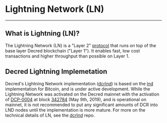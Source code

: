 # Lightning Network (LN)

---

## What is Lightning (LN)?

The Lightning Network (LN) is a "Layer 2" [protocol](https://en.wikipedia.org/wiki/Lightning_Network) that runs on top of the base layer Decred blockchain ("Layer 1"). It enables fast, low cost transactions and higher throughput than possible on Layer 1. 

## Decred Lightning Implemetation

Decred's Lightning Network implementation ([dcrlnd](https://github.com/decred/dcrlnd)) is based on the [lnd](https://github.com/lightningnetwork/lnd) implementation for Bitcoin, and is under active development. While the Lightning Network was activated on the Decred mainnet with the activation of [DCP-0004](../../governance/consensus-rule-voting/consensus-vote-archive/#update-sequence-lock-rules) at block [342784](https://explorer.dcrdata.org/block/342784) (May 9th, 2019), and is operational on mainnet, it is not recommended to put any significant amounts of DCR into LND nodes until the implementation is more mature. For more on the technical details of LN, see the [dcrlnd](https://github.com/decred/dcrlnd) repo. 


